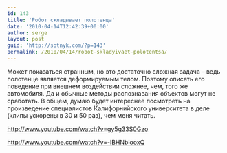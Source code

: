 ```yaml
---
id: 143
title: 'Робот складывает полотенца'
date: '2010-04-14T12:42:39+00:00'
author: serge
layout: post
guid: 'http://sotnyk.com/?p=143'
permalink: /2010/04/14/robot-skladyivaet-polotentsa/
---
```


Может показаться странным, но это достаточно сложная задача – ведь полотенце является деформируемым телом. Поэтому описать его поведение при внешнем воздействии сложнее, чем, того же автомобиля. Да и обычные методы распознавания объектов могут не сработать. В общем, думаю будет интереснее посмотреть на произведение специалистов Калифорнийского университета в деле (клипы ускорены в 30 и 50 раз), чем меня читать.

<http://www.youtube.com/watch?v=gy5g33S0Gzo>

<http://www.youtube.com/watch?v=-lBHNbiooxQ>